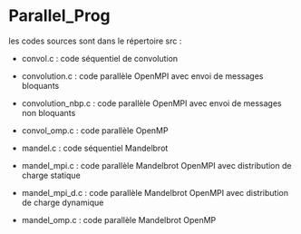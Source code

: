 # Parallel_Prog

les codes sources sont dans le répertoire src :  

- convol.c : code séquentiel de convolution
- convolution.c : code parallèle OpenMPI avec envoi de messages bloquants
- convolution_nbp.c : code parallèle OpenMPI avec envoi de messages non bloquants
- convol_omp.c : code parallèle OpenMP

- mandel.c : code séquentiel Mandelbrot
- mandel_mpi.c : code parallèle Mandelbrot OpenMPI avec distribution de charge statique
- mandel_mpi_d.c : code parallèle Mandelbrot OpenMPI avec distribution de charge dynamique
- mandel_omp.c : code parallèle Mandelbrot OpenMP 

